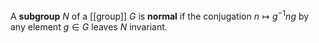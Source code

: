A **subgroup** $N$ of a [[group]] $G$ is **normal** if the conjugation $n \mapsto g^{-1} n g$ by any element $g \in G$ leaves $N$ invariant.